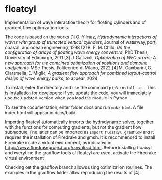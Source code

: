 # floatcyl
Implementation of wave interaction theory for floating cylinders and of gradient flow optimization tools.

The code is based on the works
[1] O. Yilmaz, *Hydrodynamic interactions of waves with group of truncated vertical cylinders*, Journal of waterway, port, coastal, and ocean engineering, 1998
[2] B. F. M. Child, *On the configuration of arrays of floating wave energy converters*, PhD Thesis, University of Edinburgh, 2011
[3] J. Gallizioli, *Optimization of WEC arrays: A new approach for the combined optimization of positions and damping coefficients*, MSc Thesis, Politecnico di Milano, 2022
[4] M. Gambarini, G. Ciaramella, E. Miglio, *A gradient flow approach for combined layout-control design of wave energy parks*, to appear, 2024

To install, enter the directory and use the command
`pip3 install -e .`
This is installation for developers: if you update the code, you will immediately use the updated version when you load the module in Python.

To see the documentation, enter folder docs and run
`make html`.
A file index.html will appear in docs/build.

Importing floatcyl automatically imports the hydrodynamic solver, together with the functions for computing gradients, but not the gradient flow submodule.
The latter can be imported as `import floatcyl.gradflow` and it requires the installation of Firedrake and gmsh.
It is recommended to install Firedrake inside a virtual environment, as indicated in https://www.firedrakeproject.org/download.html.
Before installing floatcyl and everytime the gradflow tools of floatcyl are used, activate the Firedrake virtual environment.

Checking out the gradflow branch allows using optimization routines. The examples in the gradflow folder allow reproducing the results of [4].
